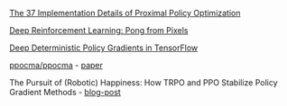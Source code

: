 [The 37 Implementation Details of Proximal Policy Optimization](https://iclr-blog-track.github.io/2022/03/25/ppo-implementation-details/)

[Deep Reinforcement Learning: Pong from Pixels](http://karpathy.github.io/2016/05/31/rl/)

[Deep Deterministic Policy Gradients in TensorFlow](http://pemami4911.github.io/blog/2016/08/21/ddpg-rl.html)

[ppocma/ppocma](https://github.com/ppocma/ppocma) - [paper](https://arxiv.org/abs/1810.02541)

The Pursuit of (Robotic) Happiness: How TRPO and PPO Stabilize Policy Gradient Methods - [blog-post](https://towardsdatascience.com/the-pursuit-of-robotic-happiness-how-trpo-and-ppo-stabilize-policy-gradient-methods-545784094e3b)

